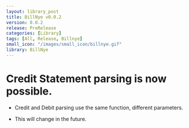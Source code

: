 ```yaml
---
layout: library_post
title: BillNye v0.0.2
version: 0.0.2
release: PreRelease
categories: [Library]
tags: [All, Release, Billnye]
small_icon: "/images/small_icon/billnye.gif"
library: BillNye
---
```


# Credit Statement parsing is now possible.


- Credit and Debit parsing use the same function, different parameters.


- This will change in the future.

